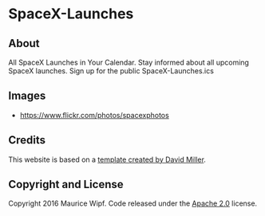 # SpaceX-Launches

## About

All SpaceX Launches in Your Calendar.
Stay informed about all upcoming SpaceX launches. Sign up for the public SpaceX-Launches.ics

## Images
- https://www.flickr.com/photos/spacexphotos

## Credits

This website is based on a [template created by David Miller](https://github.com/BlackrockDigital/startbootstrap-grayscale).

## Copyright and License

Copyright 2016 Maurice Wipf. Code released under the [Apache 2.0](https://github.com/mauricewipf/spacex-launches/blob/master/LICENSE) license.
